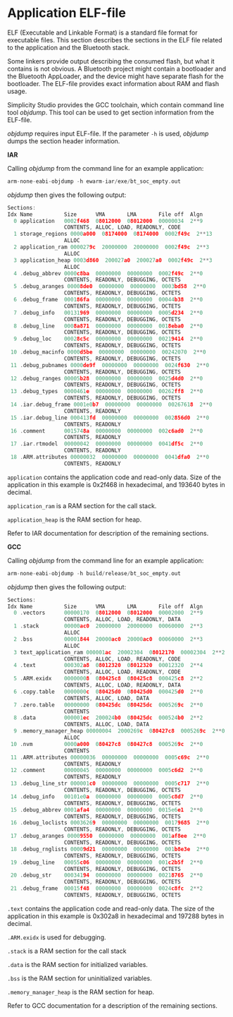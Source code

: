 # Application ELF-file

ELF (Executable and Linkable Format) is a standard file format for executable files. This section describes the sections in the ELF file related to the application and the Bluetooth stack.

Some linkers provide output describing the consumed flash, but what it contains is not obvious. A Bluetooth project might contain a bootloader and the Bluetooth AppLoader, and the device might have separate flash for the bootloader. The ELF-file provides exact information about RAM and flash usage.

Simplicity Studio provides the GCC toolchain, which contain command line tool *objdump*. This tool can be used to get section information from the ELF-file.

*objdump* requires input ELF-file. If the parameter `-h` is used, *objdump* dumps the section header information.

**IAR**

Calling *objdump* from the command line for an example application:

```C
arm-none-eabi-objdump -h ewarm-iar/exe/bt_soc_empty.out
```

*objdump* then gives the following output:

```C
Sections:
Idx Name          Size      VMA       LMA       File off  Algn
  0 application   0002f468  08012000  08012000  00000034  2**9
                  CONTENTS, ALLOC, LOAD, READONLY, CODE
  1 storage_regions 0000a000  08174000  08174000  0002f49c  2**13
                  ALLOC
  2 application_ram 0000279c  20000000  20000000  0002f49c  2**3
                  ALLOC
  3 application_heap 0003d860  200027a0  200027a0  0002f49c  2**3
                  ALLOC
  4 .debug_abbrev 0000c8ba  00000000  00000000  0002f49c  2**0
                  CONTENTS, READONLY, DEBUGGING, OCTETS
  5 .debug_aranges 00008de0  00000000  00000000  0003bd58  2**0
                  CONTENTS, READONLY, DEBUGGING, OCTETS
  6 .debug_frame  000186fa  00000000  00000000  00044b38  2**0
                  CONTENTS, READONLY, DEBUGGING, OCTETS
  7 .debug_info   00131969  00000000  00000000  0005d234  2**0
                  CONTENTS, READONLY, DEBUGGING, OCTETS
  8 .debug_line   0008a871  00000000  00000000  0018eba0  2**0
                  CONTENTS, READONLY, DEBUGGING, OCTETS
  9 .debug_loc    00028c5c  00000000  00000000  00219414  2**0
                  CONTENTS, READONLY, DEBUGGING, OCTETS
 10 .debug_macinfo 0000d5be  00000000  00000000  00242070  2**0
                  CONTENTS, READONLY, DEBUGGING, OCTETS
 11 .debug_pubnames 0000de9f  00000000  00000000  0024f630  2**0
                  CONTENTS, READONLY, DEBUGGING, OCTETS
 12 .debug_ranges 00005b28  00000000  00000000  0025d4d0  2**0
                  CONTENTS, READONLY, DEBUGGING, OCTETS
 13 .debug_types  0000461e  00000000  00000000  00262ff8  2**0
                  CONTENTS, READONLY, DEBUGGING, OCTETS
 14 .iar.debug_frame 0001e0b7  00000000  00000000  00267618  2**0
                  CONTENTS, READONLY
 15 .iar.debug_line 000413fd  00000000  00000000  002856d0  2**0
                  CONTENTS, READONLY
 16 .comment      0015748a  00000000  00000000  002c6ad0  2**0
                  CONTENTS, READONLY
 17 .iar.rtmodel  00000042  00000000  00000000  0041df5c  2**0
                  CONTENTS, READONLY
 18 .ARM.attributes 00000032  00000000  00000000  0041dfa0  2**0
                  CONTENTS, READONLY
```

`application` contains the application code and read-only data. Size of the application in this example is 0x2f468 in hexadecimal, and 193640 bytes in decimal.

`application_ram` is a RAM section for the call stack.

`application_heap` is the RAM section for heap.

Refer to IAR documentation for description of the remaining sections.

**GCC**

Calling *objdump* from the command line for an example application:

```C
arm-none-eabi-objdump -h build/release/bt_soc_empty.out
```

*objdump* then gives the following output:

```C
Sections:
Idx Name          Size      VMA       LMA       File off  Algn
  0 .vectors      00000170  08012000  08012000  00002000  2**9
                  CONTENTS, ALLOC, LOAD, READONLY, DATA
  1 .stack        00000ac0  20000000  20000000  00060000  2**3
                  ALLOC
  2 .bss          00001844  20000ac0  20000ac0  00060000  2**3
                  ALLOC
  3 text_application_ram 000001ac  20002304  08012170  00002304  2**2
                  CONTENTS, ALLOC, LOAD, READONLY, CODE
  4 .text         000302a8  08012320  08012320  00012320  2**4
                  CONTENTS, ALLOC, LOAD, READONLY, CODE
  5 .ARM.exidx    00000008  080425c8  080425c8  000425c8  2**2
                  CONTENTS, ALLOC, LOAD, READONLY, DATA
  6 .copy.table   0000000c  080425d0  080425d0  000425d0  2**0
                  CONTENTS, ALLOC, LOAD, DATA
  7 .zero.table   00000000  080425dc  080425dc  0005269c  2**0
                  CONTENTS
  8 .data         000001ec  200024b0  080425dc  000524b0  2**2
                  CONTENTS, ALLOC, LOAD, DATA
  9 .memory_manager_heap 00000004  2000269c  080427c8  0005269c  2**0
                  ALLOC
 10 .nvm          0000a000  080427c8  080427c8  0005269c  2**0
                  CONTENTS
 11 .ARM.attributes 00000036  00000000  00000000  0005c69c  2**0
                  CONTENTS, READONLY
 12 .comment      00000045  00000000  00000000  0005c6d2  2**0
                  CONTENTS, READONLY
 13 .debug_line_str 000001c0  00000000  00000000  0005c717  2**0
                  CONTENTS, READONLY, DEBUGGING, OCTETS
 14 .debug_info   00101e0a  00000000  00000000  0005c8d7  2**0
                  CONTENTS, READONLY, DEBUGGING, OCTETS
 15 .debug_abbrev 0001afa4  00000000  00000000  0015e6e1  2**0
                  CONTENTS, READONLY, DEBUGGING, OCTETS
 16 .debug_loclists 00036269  00000000  00000000  00179685  2**0
                  CONTENTS, READONLY, DEBUGGING, OCTETS
 17 .debug_aranges 00009550  00000000  00000000  001af8ee  2**0
                  CONTENTS, READONLY, DEBUGGING, OCTETS
 18 .debug_rnglists 00009d21  00000000  00000000  001b8e3e  2**0
                  CONTENTS, READONLY, DEBUGGING, OCTETS
 19 .debug_line   00055c06  00000000  00000000  001c2b5f  2**0
                  CONTENTS, READONLY, DEBUGGING, OCTETS
 20 .debug_str    00034194  00000000  00000000  00218765  2**0
                  CONTENTS, READONLY, DEBUGGING, OCTETS
 21 .debug_frame  00015f48  00000000  00000000  0024c8fc  2**2
                  CONTENTS, READONLY, DEBUGGING, OCTETS
```

`.text` contains the application code and read-only data. The size of the application in this example is 0x302a8 in hexadecimal and 197288 bytes in decimal.

`.ARM.exidx` is used for debugging.

`.stack` is a RAM section for the call stack

`.data` is the RAM section for initialized variables.

`.bss` is the RAM section for uninitialized variables.

`.memory_manager_heap` is the RAM section for heap.

Refer to GCC documentation for a description of the remaining sections.
